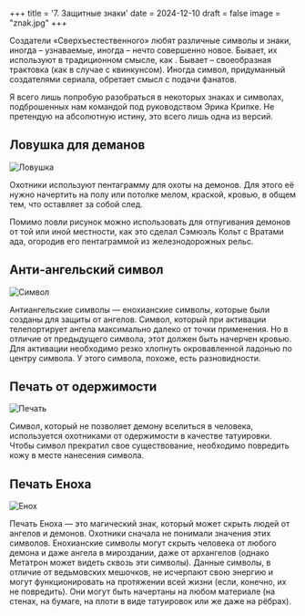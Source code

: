 +++
title = '7. Защитные знаки'
date = 2024-12-10
draft = false
image = "znak.jpg"
+++

Создатели «Сверхъестественного» любят различные символы и знаки, иногда – узнаваемые, иногда – нечто совершенно новое. Бывает, их используют в традиционном смысле, как . Бывает – своеобразная трактовка (как в случае с квинкунсом). Иногда символ, придуманный создателями сериала, обретает смысл с подачи фанатов.

Я всего лишь попробую разобраться в некоторых знаках и символах, подброшенных нам командой под руководством Эрика Крипке. Не претендую на абсолютную истину, это всего лишь одна из версий.

## Ловушка для деманов

![Ловушка](https://i.pinimg.com/736x/0f/45/8a/0f458a82e1a7ef71ef521abdbe512eb2.jpg)

Охотники используют пентаграмму для охоты на демонов. Для этого её нужно начертить на полу или потолке мелом, краской, кровью, в общем тем, что оставляет за собой след.

Помимо ловли рисунок можно использовать для отпугивания демонов от той или иной местности, как это сделал Сэмюэль Кольт с Вратами ада, огородив его пентаграммой из железнодорожных рельс.

## Анти-ангельский символ

![Символ](https://i.pinimg.com/736x/90/28/e2/9028e228105283ea2e5dfaed0918d099--alchemy-symbols-anti-possession.jpg)

Антиангельские символы — енохианские символы, которые были созданы для защиты от ангелов. Символ, который при активации телепортирует ангела максимально далеко от точки применения. Но в отличие от предыдущего символа, этот должен быть начерчен кровью. Для активации необходимо резко хлопнуть окровавленной ладонью по центру символа. У этого символа, похоже, есть разновидности.

## Печать от одержимости

![Печать](https://i.pinimg.com/originals/23/ca/61/23ca6189f34e2474645f994edeacfe34.jpg)

Символ, который не позволяет демону вселиться в человека, используется охотниками от одержимости в качестве татуировки. Чтобы символ прекратил свое существование, необходимо повредить кожу в месте нанесения символа. 

## Печать Еноха

![Енох](https://i.pinimg.com/736x/8d/04/ad/8d04ad28b41014258662432fe765d0a6--supernatural-symbols-supernatural-tattoo.jpg)

Печать Еноха — это магический знак, который может скрыть людей от ангелов и демонов. Охотники сначала не понимали значения этих символов. Енохианские символы могут скрыть человека от любого демона и даже ангела в мироздании, даже от архангелов (однако Метатрон может видеть сквозь эти символы). Данные символы, в отличие от ведьмовских мешочков, не исчерпают свою энергию и могут функционировать на протяжении всей жизни (если, конечно, их не повредить). Они могут быть начертаны на любом материале (на стенах, на бумаге, на плоти в виде татуировок или же даже на рёбрах).